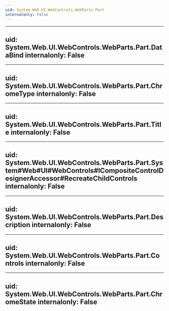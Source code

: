 ```yaml
---
uid: System.Web.UI.WebControls.WebParts.Part
internalonly: False
---
```


---
uid: System.Web.UI.WebControls.WebParts.Part.DataBind
internalonly: False
---

---
uid: System.Web.UI.WebControls.WebParts.Part.ChromeType
internalonly: False
---

---
uid: System.Web.UI.WebControls.WebParts.Part.Title
internalonly: False
---

---
uid: System.Web.UI.WebControls.WebParts.Part.System#Web#UI#WebControls#ICompositeControlDesignerAccessor#RecreateChildControls
internalonly: False
---

---
uid: System.Web.UI.WebControls.WebParts.Part.Description
internalonly: False
---

---
uid: System.Web.UI.WebControls.WebParts.Part.Controls
internalonly: False
---

---
uid: System.Web.UI.WebControls.WebParts.Part.ChromeState
internalonly: False
---
